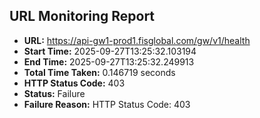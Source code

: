 ## URL Monitoring Report

- **URL:** https://api-gw1-prod1.fisglobal.com/gw/v1/health
- **Start Time:** 2025-09-27T13:25:32.103194
- **End Time:** 2025-09-27T13:25:32.249913
- **Total Time Taken:** 0.146719 seconds
- **HTTP Status Code:** 403
- **Status:** Failure
- **Failure Reason:** HTTP Status Code: 403
